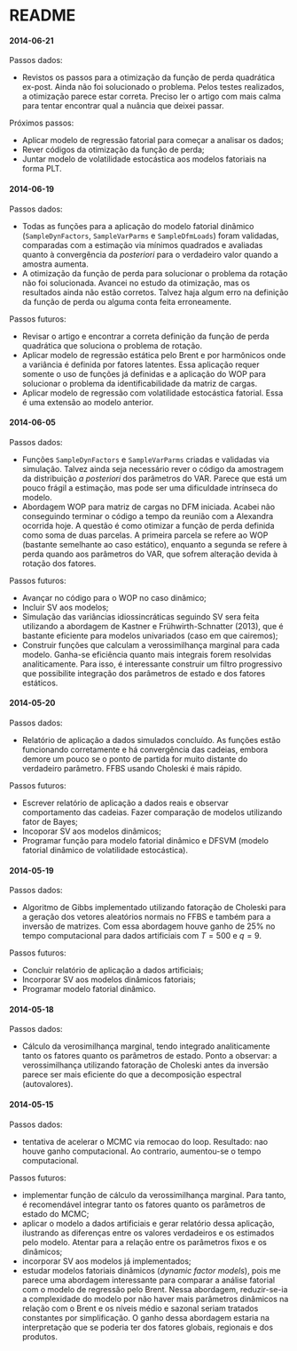 README
========================================================

#### 2014-06-21

Passos dados:

- Revistos os passos para a otimização da função de perda quadrática ex-post. Ainda não foi solucionado o problema. Pelos testes realizados, a otimização parece estar correta. Preciso ler o artigo com mais calma para tentar encontrar qual a nuância que deixei passar.

Próximos passos:

- Aplicar modelo de regressão fatorial para começar a analisar os dados;
- Rever códigos da otimização da função de perda;
- Juntar modelo de volatilidade estocástica aos modelos fatoriais na forma PLT.

#### 2014-06-19

Passos dados:

- Todas as funções para a aplicação do modelo fatorial dinâmico (`SampleDynFactors`, `SampleVarParms` e `SampleDfmLoads`) foram validadas, comparadas com a estimação via mínimos quadrados e avaliadas quanto à convergência da *posteriori* para o verdadeiro valor quando a amostra aumenta.
- A otimização da função de perda para solucionar o problema da rotação não foi solucionada. Avancei no estudo da otimização, mas os resultados ainda não estão corretos. Talvez haja algum erro na definição da função de perda ou alguma conta feita erroneamente.

Passos futuros:

- Revisar o artigo e encontrar a correta definição da função de perda quadrática que soluciona o problema de rotação.
- Aplicar modelo de regressão estática pelo Brent e por harmônicos onde a variância é definida por fatores latentes. Essa aplicação requer somente o uso de funções já definidas e a aplicação do WOP para solucionar o problema da identificabilidade da matriz de cargas.
- Aplicar modelo de regressão com volatilidade estocástica fatorial. Essa é uma extensão ao modelo anterior.

#### 2014-06-05

Passos dados:

- Funções `SampleDynFactors` e `SampleVarParms` criadas e validadas via simulação. Talvez ainda seja necessário rever o código da amostragem da distribuição *a posteriori* dos parâmetros do VAR. Parece que está um pouco frágil a estimação, mas pode ser uma dificuldade intrínseca do modelo.
- Abordagem WOP para matriz de cargas no DFM iniciada. Acabei não conseguindo terminar o código a tempo da reunião com a Alexandra ocorrida hoje. A questão é como otimizar a função de perda definida como soma de duas parcelas. A primeira parcela se refere ao WOP (bastante semelhante ao caso estático), enquanto a segunda se refere à perda quando aos parâmetros do VAR, que sofrem alteração devida à rotação dos fatores.

Passos futuros:

- Avançar no código para o WOP no caso dinâmico;
- Incluir SV aos modelos;
- Simulação das variâncias idiossincráticas seguindo SV sera feita utilizando a abordagem de Kastner e Frühwirth-Schnatter (2013), que é bastante eficiente para modelos univariados (caso em que cairemos);
- Construir funções que calculam a verossimilhança marginal para cada modelo. Ganha-se eficiência quanto mais integrais forem resolvidas analiticamente. Para isso, é interessante construir um filtro progressivo que possibilite integração dos parâmetros de estado e dos fatores estáticos.

#### 2014-05-20

Passos dados:

- Relatório de aplicação a dados simulados concluído. As funções estão funcionando corretamente e há convergência das cadeias, embora demore um pouco se o ponto de partida for muito distante do verdadeiro parâmetro. FFBS usando Choleski é mais rápido.

Passos futuros:

- Escrever relatório de aplicação a dados reais e observar comportamento das cadeias. Fazer comparação de modelos utilizando fator de Bayes;
- Incoporar SV aos modelos dinâmicos;
- Programar função para modelo fatorial dinâmico e DFSVM (modelo fatorial dinâmico de volatilidade estocástica).

#### 2014-05-19

Passos dados:

- Algoritmo de Gibbs implementado utilizando fatoração de Choleski para a geração dos vetores aleatórios normais no FFBS e também para a inversão de matrizes. Com essa abordagem houve ganho de 25% no tempo computacional para dados artificiais com $T = 500$ e $q = 9$.

Passos futuros:

- Concluir relatório de aplicação a dados artificiais;
- Incorporar SV aos modelos dinâmicos fatoriais;
- Programar modelo fatorial dinâmico.

#### 2014-05-18

Passos dados:

 - Cálculo da verosimilhança marginal, tendo integrado analiticamente tanto os fatores quanto os parâmetros de estado. Ponto a observar: a verossimilhança utilizando fatoração de Choleski antes da inversão parece ser mais eficiente do que a decomposição espectral (autovalores).
 
#### 2014-05-15

Passos dados:

  - tentativa de acelerar o MCMC via remocao do loop. Resultado: nao houve ganho computacional. Ao contrario, aumentou-se o tempo computacional.

Passos futuros:

  - implementar função de cálculo da verossimilhança marginal. Para tanto, é recomendável integrar tanto os fatores quanto os parâmetros de estado do MCMC;
  - aplicar o modelo a dados artificiais e gerar relatório dessa aplicação, ilustrando as diferenças entre os valores verdadeiros e os estimados pelo modelo. Atentar para a relação entre os parâmetros fixos e os dinâmicos;
  - incorporar SV aos modelos já implementados;
  - estudar modelos fatoriais dinâmicos (*dynamic factor models*), pois me parece uma abordagem interessante para comparar a análise fatorial com o modelo de regressão pelo Brent. Nessa abordagem, reduzir-se-ia a complexidade do modelo por não haver mais parâmetros dinâmicos na relação com o Brent e os níveis médio e sazonal seriam tratados constantes por simplificação. O ganho dessa abordagem estaria na interpretação que se poderia ter dos fatores globais, regionais e dos produtos.
